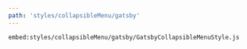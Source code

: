 ```yaml
---
path: 'styles/collapsibleMenu/gatsby'
---
```


`embed:styles/collapsibleMenu/gatsby/GatsbyCollapsibleMenuStyle.js`
